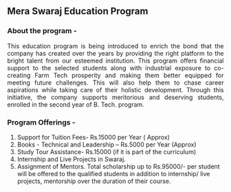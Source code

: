 ## Mera Swaraj Education Program

### About the program -

<p align = justify>
This education program is being introduced to enrich the bond that the company has created over the years by providing the right platform to the bright talent from our esteemed institution. This program offers financial support to the selected students along with industrial exposure to co-creating Farm Tech prosperity and making them better equipped for meeting future challenges. This will also help them to chase career aspirations while taking care of their holistic development. Through this initiative, the company supports meritorious and deserving students, enrolled in the second year of B. Tech. program.
<p/>

### Program Offerings -

<p align = justify>

1. Support for Tuition Fees- Rs.15000 per Year ( Approx)
2. Books - Technical and Leadership – Rs.5000 per Year (Approx)
3. Study Tour Assistance- Rs.15000 (if it is part of the curriculum)
4. Internship and Live Projects in Swaraj.
5. Assignment of Mentors.
   Total scholarship up to Rs.95000/- per student will be offered to the qualified students in addition to internship/ live projects, mentorship over the duration of their course.

</p>

